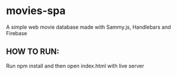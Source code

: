 # movies-spa
 A simple web movie database made with Sammy.js, Handlebars and Firebase
## HOW TO RUN: 
 Run npm install and then open index.html with live server